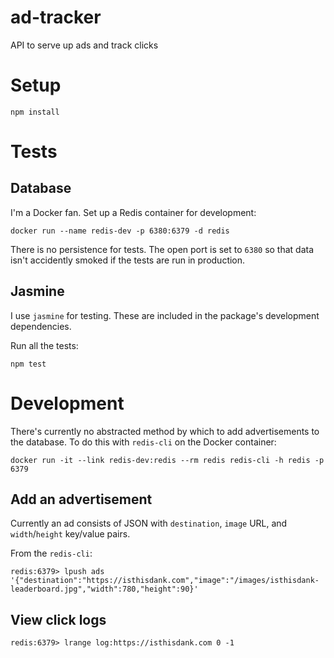 # ad-tracker

API to serve up ads and track clicks

# Setup

```
npm install
```

# Tests

## Database

I'm a Docker fan. Set up a Redis container for development:

```
docker run --name redis-dev -p 6380:6379 -d redis
```

There is no persistence for tests. The open port is set to `6380` so that data isn't accidently smoked if the tests are run in production.

## Jasmine

I use `jasmine` for testing. These are included in the package's development dependencies.
      
Run all the tests:

```
npm test
```
 
# Development

There's currently no abstracted method by which to add advertisements to the database. To do this with `redis-cli` on the Docker container:

```
docker run -it --link redis-dev:redis --rm redis redis-cli -h redis -p 6379
```

## Add an advertisement

Currently an ad consists of JSON with `destination`, `image` URL, and `width`/`height` key/value pairs.

From the `redis-cli`:

```
redis:6379> lpush ads '{"destination":"https://isthisdank.com","image":"/images/isthisdank-leaderboard.jpg","width":780,"height":90}' 
```

## View click logs

```
redis:6379> lrange log:https://isthisdank.com 0 -1
```

